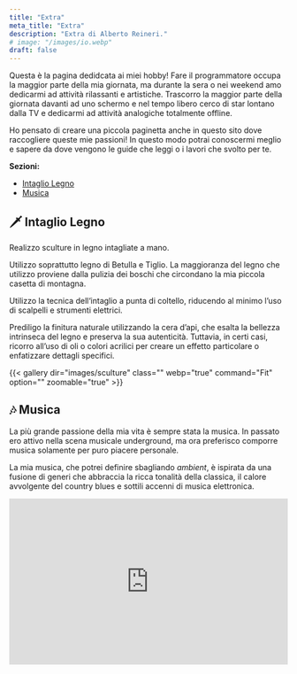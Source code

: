 ```yaml
---
title: "Extra"
meta_title: "Extra"
description: "Extra di Alberto Reineri."
# image: "/images/io.webp"
draft: false 
---
```


Questa è la pagina dedidcata ai miei hobby! Fare il programmatore occupa la maggior parte della mia giornata, ma durante la sera o nei weekend amo dedicarmi ad attività rilassanti e artistiche. Trascorro la maggior parte della giornata davanti ad uno schermo e nel tempo libero cerco di star lontano dalla TV e dedicarmi ad attività analogiche totalmente offline.

Ho pensato di creare una piccola paginetta anche in questo sito dove raccogliere queste mie passioni! In questo modo potrai conoscermi meglio e sapere da dove vengono le guide che leggi o i lavori che svolto per te.

**Sezioni:**
- [Intaglio Legno](#-intaglio-legno)
- [Musica](#-musica)

## 🗡️ Intaglio Legno
Realizzo sculture in legno intagliate a mano.

Utilizzo soprattutto legno di Betulla e Tiglio. La maggioranza del legno che utilizzo proviene dalla pulizia dei boschi che circondano la mia piccola casetta di montagna.

Utilizzo la tecnica dell‘intaglio a punta di coltello, riducendo al minimo l’uso di scalpelli e strumenti elettrici.


Prediligo la finitura naturale utilizzando la cera d’api, che esalta la bellezza intrinseca del legno e preserva la sua autenticità. Tuttavia, in certi casi, ricorro all’uso di oli o colori acrilici per creare un effetto particolare o enfatizzare dettagli specifici.



{{< gallery dir="images/sculture" class="" webp="true" command="Fit" option="" zoomable="true" >}}



## 🎶 Musica
La più grande passione della mia vita è sempre stata la musica.
In passato ero attivo nella scena musicale underground, ma ora preferisco comporre musica solamente per puro piacere personale.

La mia musica, che potrei definire sbagliando *ambient*, è ispirata da una fusione di generi che abbraccia la ricca tonalità della classica, il calore avvolgente del country blues e sottili accenni di musica elettronica.

<iframe width="100%" height="300" scrolling="no" frameborder="no" allow="autoplay" src="https://w.soundcloud.com/player/?url=https%3A//api.soundcloud.com/playlists/1696934001&color=%23d3aa65&auto_play=false&hide_related=false&show_comments=true&show_user=true&show_reposts=false&show_teaser=true&visual=true"></iframe>